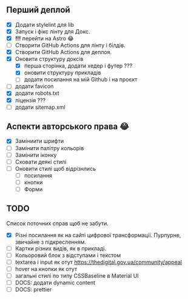## Перший деплой

- [x] Додати stylelint для lib
- [x] Запуск і фікс лінту для Докс.
- [x] **!!!** перейти на Astro 😂
- [ ] Створити GitHub Actions для лінту і білдів.
- [x] Створити GitHub Actions для деплоя.
- [x] Оновити структуру доксів
  - [x] перша сторінка, додати хедер і футер ???
  - [x] оновити структуру прикладів
  - [ ] додати посилання на мій Github і на проєкт
- [ ] додати favicon
- [x] додати robots.txt
- [x] ліцензія ???
- [ ] додати sitemap.xml

## Аспекти авторського права 😂

- [x] Заміниити шрифти
- [ ] Замінити палітру кольорів
- [ ] Замінити іконку
- [ ] Сховати деякі стилі
- [ ] Оновити стилі щоб відрізнлись
  - [ ] посилання
  - [ ] кнопки
  - [ ] Форми

## TODO

Список поточних справ щоб не забути.

- [x] Різні посилання як на сайті цифрової трансформації. Пурпурне, звичайне з підкресленням.
- [ ] Картки різних видів, як в прикладі.
- [ ] Кольоровий блок з відступами і текстом
- [ ] textarea і input як отут https://thedigital.gov.ua/community/appeal
- [ ] hover на кнопки як отут
- [ ] загальні стилі по типу CSSBaseline в Material UI
- [ ] DOCS: додати dynamic content
- [ ] DOCS: prettier
